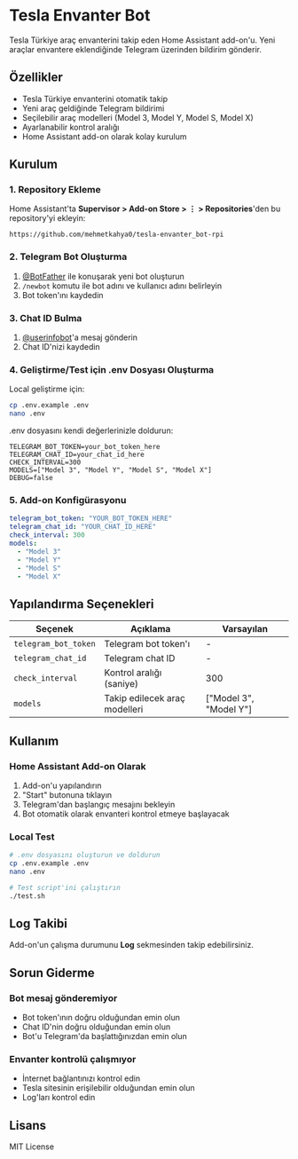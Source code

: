 # Tesla Envanter Bot

Tesla Türkiye araç envanterini takip eden Home Assistant add-on'u. Yeni araçlar envantere eklendiğinde Telegram üzerinden bildirim gönderir.

## Özellikler

- Tesla Türkiye envanterini otomatik takip
- Yeni araç geldiğinde Telegram bildirimi
- Seçilebilir araç modelleri (Model 3, Model Y, Model S, Model X)
- Ayarlanabilir kontrol aralığı
- Home Assistant add-on olarak kolay kurulum

## Kurulum

### 1. Repository Ekleme

Home Assistant'ta **Supervisor > Add-on Store > ⋮ > Repositories**'den bu repository'yi ekleyin:

```
https://github.com/mehmetkahya0/tesla-envanter_bot-rpi
```

### 2. Telegram Bot Oluşturma

1. [@BotFather](https://t.me/botfather) ile konuşarak yeni bot oluşturun
2. `/newbot` komutu ile bot adını ve kullanıcı adını belirleyin
3. Bot token'ını kaydedin

### 3. Chat ID Bulma

1. [@userinfobot](https://t.me/userinfobot)'a mesaj gönderin
2. Chat ID'nizi kaydedin

### 4. Geliştirme/Test için .env Dosyası Oluşturma

Local geliştirme için:

```bash
cp .env.example .env
nano .env
```

.env dosyasını kendi değerlerinizle doldurun:
```env
TELEGRAM_BOT_TOKEN=your_bot_token_here
TELEGRAM_CHAT_ID=your_chat_id_here
CHECK_INTERVAL=300
MODELS=["Model 3", "Model Y", "Model S", "Model X"]
DEBUG=false
```

### 5. Add-on Konfigürasyonu

```yaml
telegram_bot_token: "YOUR_BOT_TOKEN_HERE"
telegram_chat_id: "YOUR_CHAT_ID_HERE"
check_interval: 300
models:
  - "Model 3"
  - "Model Y"
  - "Model S" 
  - "Model X"
```

## Yapılandırma Seçenekleri

| Seçenek | Açıklama | Varsayılan |
|---------|----------|------------|
| `telegram_bot_token` | Telegram bot token'ı | - |
| `telegram_chat_id` | Telegram chat ID | - |
| `check_interval` | Kontrol aralığı (saniye) | 300 |
| `models` | Takip edilecek araç modelleri | ["Model 3", "Model Y"] |

## Kullanım

### Home Assistant Add-on Olarak

1. Add-on'u yapılandırın
2. "Start" butonuna tıklayın
3. Telegram'dan başlangıç mesajını bekleyin
4. Bot otomatik olarak envanteri kontrol etmeye başlayacak

### Local Test

```bash
# .env dosyasını oluşturun ve doldurun
cp .env.example .env
nano .env

# Test script'ini çalıştırın
./test.sh
```

## Log Takibi

Add-on'un çalışma durumunu **Log** sekmesinden takip edebilirsiniz.

## Sorun Giderme

### Bot mesaj gönderemiyor
- Bot token'ının doğru olduğundan emin olun
- Chat ID'nin doğru olduğundan emin olun
- Bot'u Telegram'da başlattığınızdan emin olun

### Envanter kontrolü çalışmıyor
- İnternet bağlantınızı kontrol edin
- Tesla sitesinin erişilebilir olduğundan emin olun
- Log'ları kontrol edin

## Lisans

MIT License
